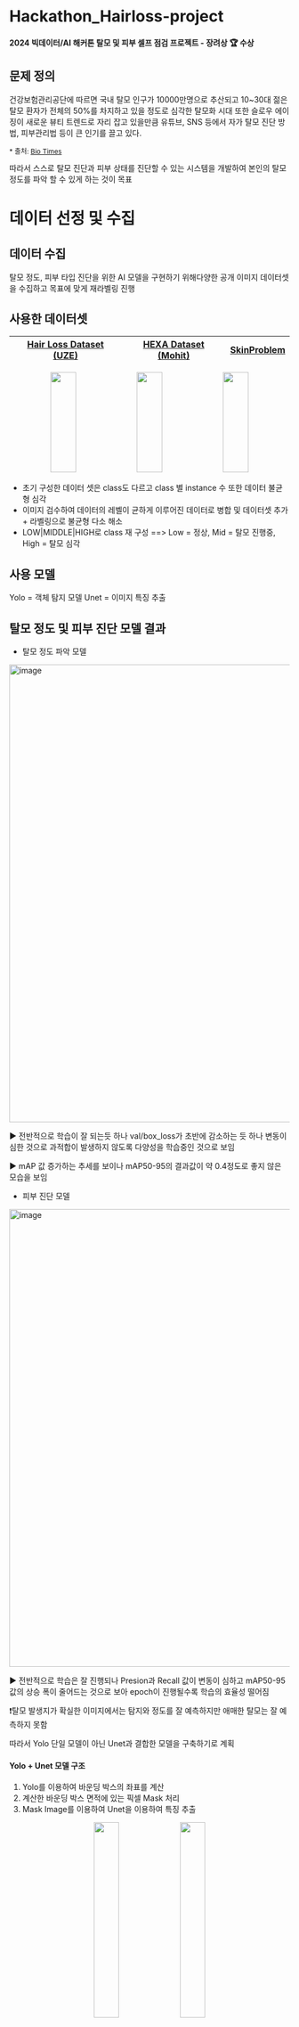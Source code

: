 # Hackathon_Hairloss-project

#### 2024 빅데이터/AI 해커톤 탈모 및 피부 셀프 점검 프로젝트 - 장려상 :trophy: 수상

## 문제 정의
건강보험관리공단에 따르면 국내 탈모 인구가 10000만명으로 추산되고 10~30대 젊은 탈모 환자가 전체의 50%를 차지하고 있을 정도로 심각한 탈모화 시대
또한 슬로우 에이징이 새로운 뷰티 트렌드로 자리 잡고 있을만큼 유튜브, SNS 등에서 자가 탈모 진단 방법, 피부관리법 등이 큰 인기를 끌고 있다.
<p align="left" style="font-size:12px">
  * 출처: <a href="http://www.biotimes.co.kr" target="_blank">Bio Times</a>
</p>
따라서 스스로 탈모 진단과 피부 상태를 진단할 수 있는 시스템을 개발하여 본인의 탈모 정도를 파악 할 수 있게 하는 것이 목표

# 데이터 선정 및 수집
## 데이터 수집
탈모 정도, 피부 타입 진단을 위한 AI 모델을 구현하기 위해다양한 공개 이미지 데이터셋을 수집하고 목표에 맞게 재라벨링 진행

## 사용한 데이터셋

| [Hair Loss Dataset (UZE)](https://universe.roboflow.com/uze/hair-loss-nq8hh) | [HEXA Dataset (Mohit)](https://universe.roboflow.com/mohit-srivastava/hexa-7bin2) | [SkinProblem](https://universe.roboflow.com/dmrai/skinproblem/browse?queryText=&pageSize=50&startingIndex=0&browseQuery=true) |
|:--:|:--:|:--:|

<p align="center">
  <img src="https://github.com/user-attachments/assets/e07f9025-89f6-4790-a8b8-80acd0e00efd" width="30%", height="180">
  <img src="https://github.com/user-attachments/assets/0811010a-3275-4196-83fd-539454c9f2c6" width="30%", height="180">
  <img src="https://github.com/user-attachments/assets/be53803c-790d-4f7c-be04-77022482d5da" width="30%", height="180">
</p>

* 초기 구성한 데이터 셋은 class도 다르고 class 별 instance 수 또한 데이터 불균형 심각
* 이미지 검수하여 데이터의 레벨이 균하게 이루어진 데이터로 병합 및 데이터셋 추가 + 라벨링으로 불균형 다소 해소
* LOW|MIDDLE|HIGH로  class 재 구성 ==> Low = 정상, Mid = 탈모 진행중, High = 탈모 심각

## 사용 모델
Yolo = 객체 탐지 모델
Unet = 이미지 특징 추출

## 탈모 정도 및 피부 진단 모델 결과
* 탈모 정도 파악 모델
<img width="822" alt="image" src="https://github.com/user-attachments/assets/3905ce3b-4fb6-4757-94a4-f101d66a09d7" />

:arrow_forward: 전반적으로 학습이 잘 되는듯 하나 val/box_loss가 초반에 감소하는 듯 하나 변동이 심한 것으로 과적합이 발생하지 않도록 다양성을 학습중인 것으로 보임 

:arrow_forward: mAP 값 증가하는 추세를 보이나 mAP50-95의 결과값이 약 0.4정도로 좋지 않은 모습을 보임

* 피부 진단 모델
<img width="822" alt="image" src="https://github.com/user-attachments/assets/76e89415-9e23-4eb9-b0e9-6394549f891e" />

:arrow_forward: 전반적으로 학습은 잘 진행되나 Presion과 Recall 값이 변동이 심하고 mAP50-95값의 상승 폭이 줄어드는 것으로 보아 epoch이 진행될수록 학습의 효율성 떨어짐

:heavy_exclamation_mark:탈모 발생지가 확실한 이미지에서는 탐지와 정도를 잘 예측하지만 애매한 탈모는 잘 예측하지 못함

따라서 Yolo 단일 모델이 아닌 Unet과 결합한 모델을 구축하기로 계획

#### Yolo + Unet 모델 구조
1.  Yolo를 이용하여 바운딩 박스의 좌표를 계산
2.  계산한 바운딩 박스 면적에 있는 픽셀 Mask 처리
3.  Mask Image를 이용하여 Unet을 이용하여 특징 추출

<p align="center">
  <img src="https://github.com/user-attachments/assets/facb3fd9-c0f6-4217-ac76-d46611bcebdf" width="30%" >
  <img src="https://github.com/user-attachments/assets/9dedb7ee-3543-4344-8608-a7a398201193" width="30%" >
</p>

### 성능 개선 

<p align="center">
  <img src="https://github.com/user-attachments/assets/b5e09910-fef3-438a-beb5-9e99bdc9909a" width="30%" >
  <img src="https://github.com/user-attachments/assets/5acb7bdc-11c2-46b1-b1c3-ee5dd94efe77" width="30%" >
</p>

* Yolo 단일 모델 (왼쪽): 탐지하지 못하는 경우 발생
* Yolo + Unet 결합 모델 (오른쪽) : 탐지 안되던 것까지 탐지가 되는 모습

#### 서비스 구현
![Picture-4](https://github.com/user-attachments/assets/ae392865-7e8e-41da-90e1-ccd088a92dea)

* 서비스 구현은 팀원 중 한분이 진행하여 코드를 깃에 올리지 않고 허락을 받고 실행 결과만 기제(Flask + html)

## 한계
mask 처리가 제대로 되지않으면 모델 성능에 큰 영향 끼짐
Yolo 모델의 성능이 해커톤 대회 시간 + 기타 등등의 문제로 성능 향상으로 크게 하지 못함

> 팀장으로 참가하여 모델 구현 + 팀 관리 역할을 맡아서 수행하였음

